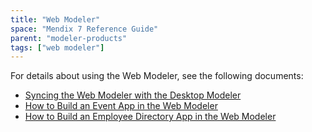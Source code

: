 ```yaml
---
title: "Web Modeler"
space: "Mendix 7 Reference Guide"
parent: "modeler-products"
tags: ["web modeler"]
---
```


For details about using the Web Modeler, see the following documents:

* [Syncing the Web Modeler with the Desktop Modeler](desktop-webmodeler)
* [How to Build an Event App in the Web Modeler](/howto/tutorials/webmodeler-event-app)
* [How to Build an Employee Directory App in the Web Modeler](/howto/tutorials/build-an-employee-directory-app)
